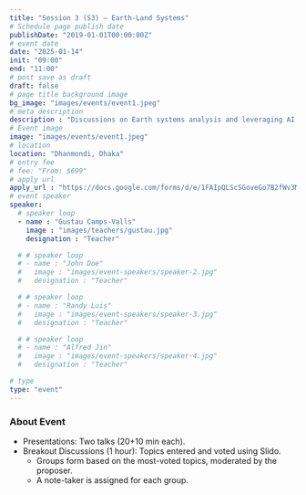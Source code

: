 ```yaml
---
title: "Session 3 (S3) – Earth-Land Systems"
# Schedule page publish date
publishDate: "2019-01-01T00:00:00Z"
# event date
date: "2025-01-14"
init: "09:00"
end: "11:00"
# post save as draft
draft: false
# page title background image
bg_image: "images/events/event1.jpeg"
# meta description
description : "Discussions on Earth systems analysis and leveraging AI to improve predictions and environmental modeling."
# Event image
image: "images/events/event1.jpeg"
# location
location: "Dhanmondi, Dhaka"
# entry fee
# fee: "From: $699"
# apply url
apply_url : "https://docs.google.com/forms/d/e/1FAIpQLScSGoveGo7B2fWv3MPtApGEqtTIXkAM0ROHfgKbl-Henj83Fw/viewform"
# event speaker
speaker:
  # speaker loop
  - name : "Gustau Camps-Valls"
    image : "images/teachers/gustau.jpg"
    designation : "Teacher"

  # # speaker loop
  # - name : "John Doe"
  #   image : "images/event-speakers/speaker-2.jpg"
  #   designation : "Teacher"

  # # speaker loop
  # - name : "Randy Luis"
  #   image : "images/event-speakers/speaker-3.jpg"
  #   designation : "Teacher"

  # # speaker loop
  # - name : "Alfred Jin"
  #   image : "images/event-speakers/speaker-4.jpg"
  #   designation : "Teacher"

# type
type: "event"
---
```


### About Event

- Presentations: Two talks (20+10 min each).
- Breakout Discussions (1 hour): Topics entered and voted using Slido.
  - Groups form based on the most-voted topics, moderated by the proposer.
  - A note-taker is assigned for each group.
